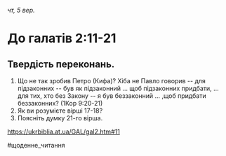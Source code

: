 
_чт, 5 вер._

# До галатів 2:11-21

## Твердість переконань.
1. Що не так зробив Петро (Кифа)? Хіба не Павло говорив -- для підзаконних -- був як підзаконний ... щоб підзаконних придбати, ... для тих, хто без Закону -- я був беззаконний ... ,щоб придбати беззаконних? (1Кор 9:20-21)
2. Як ви розумієте вірші 17-18?
3. Поясніть думку 21-го вірша.

https://ukrbiblia.at.ua/GAL/gal2.htm#11 

#щоденне_читання
